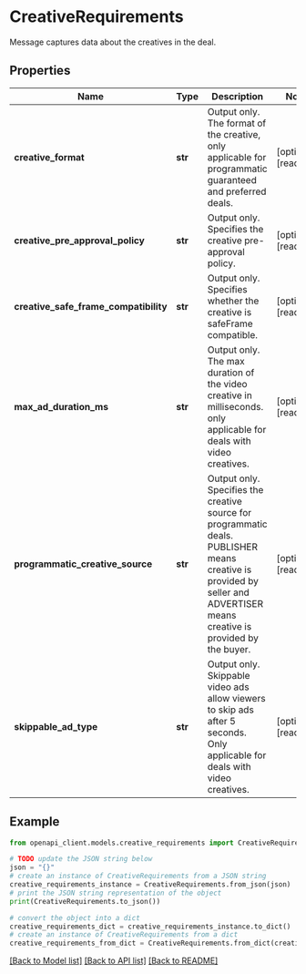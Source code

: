 # CreativeRequirements

Message captures data about the creatives in the deal.

## Properties

Name | Type | Description | Notes
------------ | ------------- | ------------- | -------------
**creative_format** | **str** | Output only. The format of the creative, only applicable for programmatic guaranteed and preferred deals. | [optional] [readonly] 
**creative_pre_approval_policy** | **str** | Output only. Specifies the creative pre-approval policy. | [optional] [readonly] 
**creative_safe_frame_compatibility** | **str** | Output only. Specifies whether the creative is safeFrame compatible. | [optional] [readonly] 
**max_ad_duration_ms** | **str** | Output only. The max duration of the video creative in milliseconds. only applicable for deals with video creatives. | [optional] [readonly] 
**programmatic_creative_source** | **str** | Output only. Specifies the creative source for programmatic deals. PUBLISHER means creative is provided by seller and ADVERTISER means creative is provided by the buyer. | [optional] [readonly] 
**skippable_ad_type** | **str** | Output only. Skippable video ads allow viewers to skip ads after 5 seconds. Only applicable for deals with video creatives. | [optional] [readonly] 

## Example

```python
from openapi_client.models.creative_requirements import CreativeRequirements

# TODO update the JSON string below
json = "{}"
# create an instance of CreativeRequirements from a JSON string
creative_requirements_instance = CreativeRequirements.from_json(json)
# print the JSON string representation of the object
print(CreativeRequirements.to_json())

# convert the object into a dict
creative_requirements_dict = creative_requirements_instance.to_dict()
# create an instance of CreativeRequirements from a dict
creative_requirements_from_dict = CreativeRequirements.from_dict(creative_requirements_dict)
```
[[Back to Model list]](../README.md#documentation-for-models) [[Back to API list]](../README.md#documentation-for-api-endpoints) [[Back to README]](../README.md)


